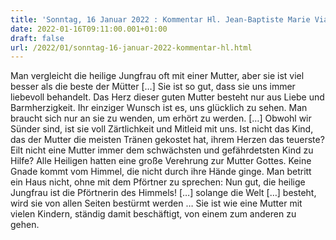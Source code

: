 ```yaml
---
title: 'Sonntag, 16 Januar 2022 : Kommentar Hl. Jean-Baptiste Marie Vianney'
date: 2022-01-16T09:11:00.001+01:00
draft: false
url: /2022/01/sonntag-16-januar-2022-kommentar-hl.html
---
```


Man vergleicht die heilige Jungfrau oft mit einer Mutter, aber sie ist viel besser als die beste der Mütter \[…\] Sie ist so gut, dass sie uns immer liebevoll behandelt. Das Herz dieser guten Mutter besteht nur aus Liebe und Barmherzigkeit. Ihr einziger Wunsch ist es, uns glücklich zu sehen. Man braucht sich nur an sie zu wenden, um erhört zu werden. \[…\] Obwohl wir Sünder sind, ist sie voll Zärtlichkeit und Mitleid mit uns. Ist nicht das Kind, das der Mutter die meisten Tränen gekostet hat, ihrem Herzen das teuerste? Eilt nicht eine Mutter immer dem schwächsten und gefährdetsten Kind zu Hilfe? Alle Heiligen hatten eine große Verehrung zur Mutter Gottes. Keine Gnade kommt vom Himmel, die nicht durch ihre Hände ginge. Man betritt ein Haus nicht, ohne mit dem Pförtner zu sprechen: Nun gut, die heilige Jungfrau ist die Pförtnerin des Himmels! \[…\] solange die Welt \[…\] besteht, wird sie von allen Seiten bestürmt werden … Sie ist wie eine Mutter mit vielen Kindern, ständig damit beschäftigt, von einem zum anderen zu gehen.